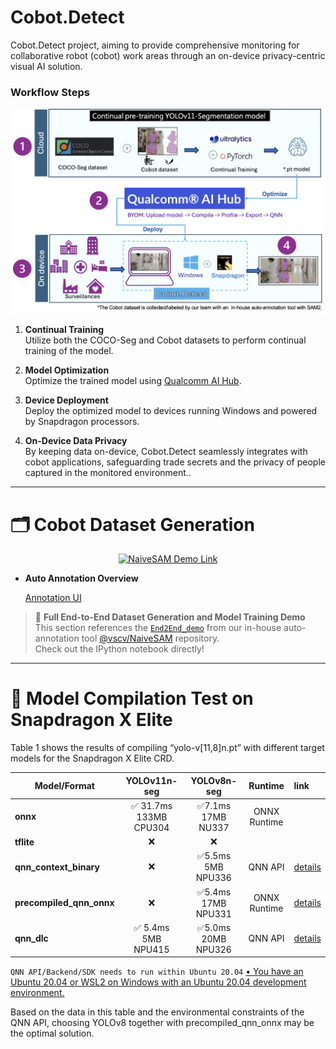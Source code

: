 # Cobot.Detect
Cobot.Detect project, aiming to provide comprehensive monitoring for collaborative robot (cobot) work areas through an on-device privacy-centric visual AI solution.




### Workflow Steps

<!--
![Cobot.Detect workflow](assets/cobot.detect_workflow.jpg) -->
<div align="center">
<img src="assets/cobot.detect_workflow.jpg" alt="Cobot.Detect workflow" width="600"/>
</div>

1. **Continual Training**  
   Utilize both the COCO-Seg and Cobot datasets to perform continual training of the model.

2. **Model Optimization**  
   Optimize the trained model using [Qualcomm AI Hub](https://aihub.qualcomm.com/).

3. **Device Deployment**  
   Deploy the optimized model to devices running Windows and powered by Snapdragon processors.

4. **On-Device Data Privacy**  
   By keeping data on-device, Cobot.Detect seamlessly integrates with cobot applications, safeguarding trade secrets and the privacy of people captured in the monitored environment..

   

* * *
# 🗂️ Cobot Dataset Generation

<div align="center">
  <a href="https://github.com/vscv/NaiveSAM/tree/main/files/End2End_demo">
    <img src="https://img.shields.io/badge/GitHub-NaiveSAM-blue?logo=github&style=for-the-badge" alt="NaiveSAM Demo Link">
  </a>
</div>

- **Auto Annotation Overview**
  
  [Annotation UI](https://github.com/user-attachments/assets/1345436b-0d57-4b72-9e9d-fe161b5efe08)

> 🚀 **Full End-to-End Dataset Generation and Model Training Demo**  
> This section references the [`End2End_demo`](https://github.com/vscv/NaiveSAM/tree/main/files/End2End_demo) from our in-house auto-annotation tool
[@vscv/NaiveSAM](https://github.com/vscv/NaiveSAM) repository.  
> Check out the IPython notebook directly!

<!--
### ✨ About This Section

- All steps, sample codes, and workflow diagrams in this section are from [NaiveSAM/End2End_demo](https://github.com/vscv/NaiveSAM/tree/main/files/End2End_demo).
- For more technical details, code, and extended applications, please refer to the original project.

---

> 💡 **TIP:**  
> To quickly copy, run, or customize this workflow, please check the `End2End_demo` directory in the [NaiveSAM repository](https://github.com/vscv/NaiveSAM).
-->


* * *

# 🔬 Model Compilation Test on Snapdragon X Elite

Table 1 shows the results of compiling “yolo-v[11,8]n.pt” with different target models for the Snapdragon X Elite CRD.


| Model/Format           | YOLOv11n-seg | YOLOv8n-seg |            Runtime                   |              link            |
|------------------------|:------------:|:------------:|:-------------------------------:|:---------------------------|
| **onnx**               | ✅ 31.7ms 133MB CPU304| ✅7.1ms 17MB NU337|   	ONNX Runtime | |
| **tflite**             | ❌            | ❌                        |                                                           |
| **qnn_context_binary** | ❌            | ✅5.5ms 5MB NPU336                       | QNN API | [details](https://app.aihub.qualcomm.com/jobs/jpew8mj1p/) |
| **precompiled_qnn_onnx** | ❌          | ✅5.4ms 17MB NPU331                       | ONNX Runtime | [details](https://app.aihub.qualcomm.com/jobs/jpvrek1z5/) |
| **qnn_dlc**            | ✅ 5.4ms 5MB NPU415            | ✅5.0ms 20MB NPU326                 |  QNN API | [details](https://app.aihub.qualcomm.com/jobs/jg9yknvl5/) |

`QNN API/Backend/SDK needs to run within Ubuntu 20.04`  [• You have an Ubuntu 20.04 or WSL2 on Windows with an Ubuntu 20.04 development environment.](https://www.qualcomm.com/developer/software/neural-processing-sdk-for-ai)

Based on the data in this table and the environmental constraints of the QNN API, choosing YOLOv8 together with precompiled_qnn_onnx may be the optimal solution.
